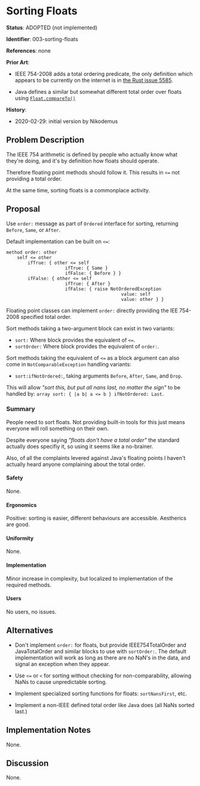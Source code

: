 # Sorting Floats

**Status**: ADOPTED (not implemented)

**Identifier**: 003-sorting-floats

**References**: none

**Prior Art**:

- IEEE 754-2008 adds a total ordering predicate, the only definition which
  appears to be currently on the internet is in [the Rust issue
  5585](https://github.com/rust-lang/rust/issues/5585).

- Java defines a similar but somewhat different total order over floats using
  [`Float.compareTo()`](https://docs.oracle.com/javase/8/docs/api/java/lang/Float.html#compareTo-java.lang.Float-)

**History**:
- 2020-02-29: initial version by Nikodemus

## Problem Description

The IEEE 754 arithmetic is defined by people who actually know what they're
doing, and it's by definition how floats should operate.

Therefore floating point methods should follow it. This results in `<=` not
providing a total order.

At the same time, sorting floats is a commonplace activity.

## Proposal

Use `order:` message as part of `Ordered` interface for sorting, returning
`Before`, `Same`, or `After`.

Default implementation can be built on `<=`:

```
method order: other
    self <= other
        ifTrue: { other <= self
                      ifTrue: { Same }
                      ifFalse: { Before } }
        ifFalse: { other <= self
                      ifTrue: { After }
                      ifFalse: { raise NotOrderedException
                                           value: self
                                           value: other } }
```

Floating point classes can implement `order:` directly providing the IEE
754-2008 specified total order.

Sort methods taking a two-argument block can exist in two variants:

- `sort:` Where block provides the equivalent of `<=`.
- `sortOrder:` Where block provides the equivalent of `order:`.

Sort methods taking the equivalent of `<=` as a block argument can also
come in `NotComparableException` handling variants:

- `sort:ifNotOrdered:`, taking arguments `Before`, `After`, `Same`, and `Drop`.

This will allow _"sort this, but put all nans last, no matter the sign"_ to be
handled by: `array sort: { |a b| a <= b } ifNotOrdered: Last`.

### Summary

People need to sort floats. Not providing built-in tools for this just means
everyone will roll something on their own.

Despite everyone saying _"floats don't have a total order"_ the standard
actually does specifiy it, so using it seems like a no-brainer.

Also, of all the complaints levered against Java's floating points I haven't
actually heard anyone complaining about the total order.

#### Safety

None.

#### Ergonomics

Positive: sorting is easier, different behaviours are accessible. Aestherics
are good.

#### Uniformity

None.

#### Implementation

Minor increase in complexity, but localized to implementation of the required
methods.

#### Users

No users, no issues.

## Alternatives

- Don't implement `order:` for floats, but provide IEEE754TotalOrder and
  JavaTotalOrder and similar blocks to use with `sortOrder:`. The default
  implementation will work as long as there are no NaN's in the data, and signal
  an exception when they appear.

- Use `<=` or `<` for sorting without checking for non-comparability, allowing
  NaNs to cause unpredictable sorting.

- Implement specialized sorting functions for floats: `sortNansFirst`, etc.

- Implement a non-IEEE defined total order like Java does (all NaNs sorted last.)

## Implementation Notes

None.

## Discussion

None.
